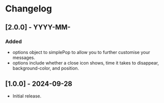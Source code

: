 # Changelog

## [2.0.0] - YYYY-MM-
### Added
- options object to simplePop to allow you to further customise your messages.
- options include whether a close icon shows, time it takes to disappear, background-color, and position.

## [1.0.0] - 2024-09-28
- Initial release.
